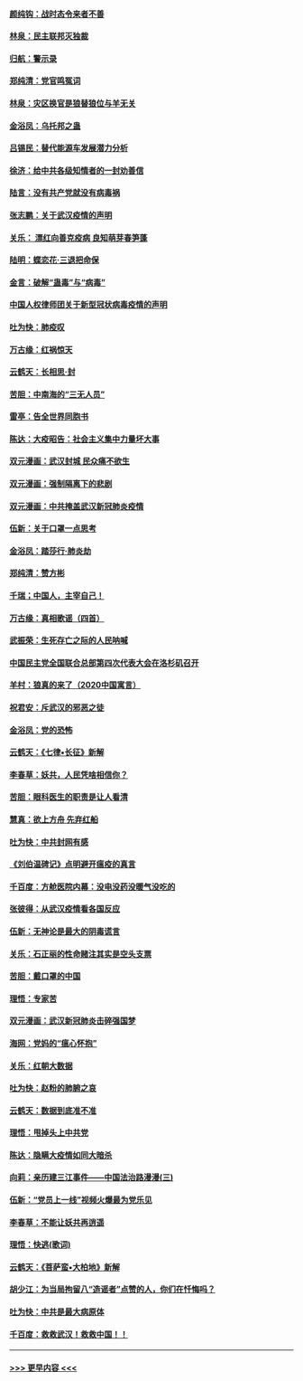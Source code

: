 #### [颜纯钩：战时态令来者不善](../pages/nsc993/n11872011.md?t=02161155) 
#### [林泉：民主联邦灭独裁](../pages/nsc993/n11870998.md?t=02161155) 
#### [归航：警示录](../pages/nsc993/n11870963.md?t=02161155) 
#### [郑纯清：党官鸣冤词](../pages/nsc993/n11870938.md?t=02161155) 
#### [林泉：灾区换官是狼替狼位与羊无关](../pages/nsc993/n11870896.md?t=02161155) 
#### [金浴凤：乌托邦之蛊](../pages/nsc993/n11870879.md?t=02161155) 
#### [吕锡民：替代能源车发展潜力分析](../pages/nsc993/n11870656.md?t=02161155) 
#### [徐济：给中共各级知情者的一封劝善信](../pages/nsc993/n11868561.md?t=02161155) 
#### [陆言：没有共产党就没有病毒祸](../pages/nsc993/n11868232.md?t=02161155) 
#### [张志鹏：关于武汉疫情的声明](../pages/nsc993/n11867182.md?t=02161155) 
#### [关乐： 漂红向善克疫病 良知萌芽春笋蓬](../pages/nsc993/n11865710.md?t=02161155) 
#### [陆明：蝶恋花‧三退把命保](../pages/nsc993/n11865673.md?t=02161155) 
#### [金言：破解“蛊毒”与“病毒”](../pages/nsc993/n11864103.md?t=02161155) 
#### [中国人权律师团关于新型冠状病毒疫情的声明](../pages/nsc993/n11864249.md?t=02161155) 
#### [吐为快：肺疫叹](../pages/nsc993/n11864027.md?t=02161155) 
#### [万古缘：红祸惊天](../pages/nsc993/n11864079.md?t=02161155) 
#### [云鹤天：长相思‧封](../pages/nsc993/n11864006.md?t=02161155) 
#### [苦胆：中南海的“三无人员”](../pages/nsc993/n11862997.md?t=02161155) 
#### [雷亭：告全世界同胞书](../pages/nsc993/n11862572.md?t=02161155) 
#### [陈达：大疫昭告：社会主义集中力量坏大事](../pages/nsc993/n11859419.md?t=02161155) 
#### [双元漫画：武汉封城 民众痛不欲生](../pages/nsc993/n11859287.md?t=02161155) 
#### [双元漫画：强制隔离下的悲剧](../pages/nsc993/n11859244.md?t=02161155) 
#### [双元漫画：中共掩盖武汉新冠肺炎疫情](../pages/nsc993/n11858249.md?t=02161155) 
#### [伍新：关于口罩一点思考](../pages/nsc993/n11859195.md?t=02161155) 
#### [金浴凤：踏莎行‧肺炎劫](../pages/nsc993/n11858227.md?t=02161155) 
#### [郑纯清：赞方彬](../pages/nsc993/n11856803.md?t=02161155) 
#### [千瑞；中国人，主宰自己！](../pages/nsc993/n11856793.md?t=02161155) 
#### [万古缘：真相歌谣（四首）](../pages/nsc993/n11856263.md?t=02161155) 
#### [武振荣：生死存亡之际的人民呐喊](../pages/nsc993/n11856256.md?t=02161155) 
#### [中国民主党全国联合总部第四次代表大会在洛杉矶召开](../pages/nsc993/n11856344.md?t=02161155) 
#### [羊村：狼真的来了（2020中国寓言）](../pages/nsc993/n11856229.md?t=02161155) 
#### [祝君安：斥武汉的邪恶之徒](../pages/nsc993/n11855861.md?t=02161155) 
#### [金浴凤：党的恐怖](../pages/nsc993/n11855849.md?t=02161155) 
#### [云鹤天：《七律▪长征》新解](../pages/nsc993/n11855479.md?t=02161155) 
#### [李春草：妖共，人民凭啥相信你？](../pages/nsc993/n11855196.md?t=02161155) 
#### [苦胆：眼科医生的职责是让人看清](../pages/nsc993/n11853840.md?t=02161155) 
#### [慧真：欲上方舟 先弃红船](../pages/nsc993/n11853483.md?t=02161155) 
#### [吐为快：中共封网有感](../pages/nsc993/n11852575.md?t=02161155) 
#### [《刘伯温碑记》点明避开瘟疫的真言](../pages/nsc993/n11852128.md?t=02161155) 
#### [千百度：方舱医院内幕：没电没药没暖气没吃的](../pages/nsc993/n11850211.md?t=02161155) 
#### [张彼得：从武汉疫情看各国反应](../pages/nsc993/n11850102.md?t=02161155) 
#### [伍新：无神论是最大的阴毒谎言](../pages/nsc993/n11846129.md?t=02161155) 
#### [关乐：石正丽的性命赌注其实是空头支票](../pages/nsc993/n11846109.md?t=02161155) 
#### [苦胆：戴口罩的中国](../pages/nsc993/n11845576.md?t=02161155) 
#### [理悟：专家苦](../pages/nsc993/n11845564.md?t=02161155) 
#### [双元漫画：武汉新冠肺炎击碎强国梦](../pages/nsc993/n11843320.md?t=02161155) 
#### [海网：党妈的“瘟心怀抱”](../pages/nsc993/n11840740.md?t=02161155) 
#### [关乐：红朝大数据](../pages/nsc993/n11840675.md?t=02161155) 
#### [吐为快：赵粉的肺腑之哀](../pages/nsc993/n11840618.md?t=02161155) 
#### [云鹤天：数据到底准不准](../pages/nsc993/n11840325.md?t=02161155) 
#### [理悟：甩掉头上中共党](../pages/nsc993/n11838826.md?t=02161155) 
#### [陈达：隐瞒大疫情如同大暗杀](../pages/nsc993/n11838771.md?t=02161155) 
#### [向莉：亲历建三江事件——中国法治路漫漫(三)](../pages/nsc993/n11831825.md?t=02161155) 
#### [伍新：“党员上一线”视频火爆最为党乐见](../pages/nsc993/n11838200.md?t=02161155) 
#### [李春草：不能让妖共再逍遥](../pages/nsc993/n11838102.md?t=02161155) 
#### [理悟：快逃(歌词)](../pages/nsc993/n11838083.md?t=02161155) 
#### [云鹤天：《菩萨蛮▪大柏地》新解](../pages/nsc993/n11838059.md?t=02161155) 
#### [胡少江：为当局拘留八“造谣者”点赞的人，你们在忏悔吗？](../pages/nsc993/n11836801.md?t=02161155) 
#### [吐为快：中共是最大病原体](../pages/nsc993/n11836748.md?t=02161155) 
#### [千百度：救救武汉！救救中国！！](../pages/nsc993/n11836145.md?t=02161155) 

----
#### [ >>> 更早内容 <<< ](../indexes/nsc993-earlier.md)
